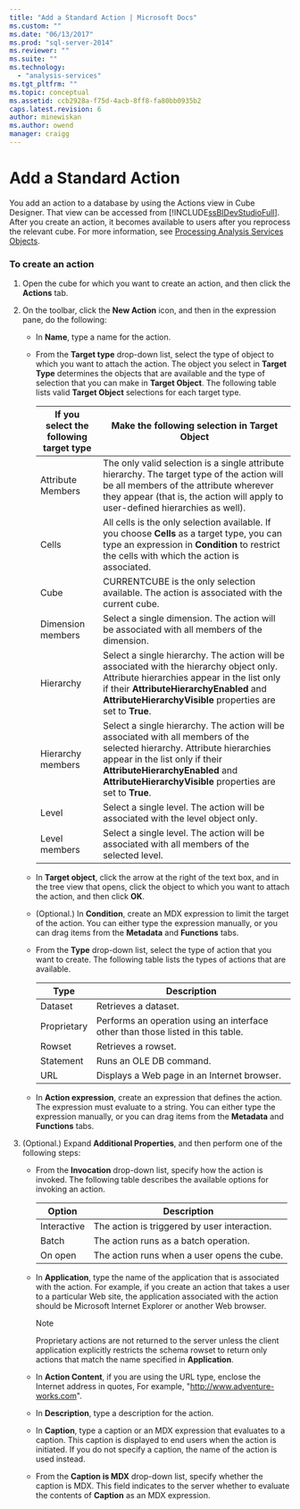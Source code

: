 ```yaml
---
title: "Add a Standard Action | Microsoft Docs"
ms.custom: ""
ms.date: "06/13/2017"
ms.prod: "sql-server-2014"
ms.reviewer: ""
ms.suite: ""
ms.technology: 
  - "analysis-services"
ms.tgt_pltfrm: ""
ms.topic: conceptual
ms.assetid: ccb2928a-f75d-4acb-8ff8-fa80bb0935b2
caps.latest.revision: 6
author: minewiskan
ms.author: owend
manager: craigg
---
```

# Add a Standard Action
  You add an action to a database by using the Actions view in Cube Designer. That view can be accessed from [!INCLUDE[ssBIDevStudioFull](../../includes/ssbidevstudiofull-md.md)]. After you create an action, it becomes available to users after you reprocess the relevant cube. For more information, see [Processing Analysis Services Objects](processing-analysis-services-objects.md).  
  
### To create an action  
  
1.  Open the cube for which you want to create an action, and then click the **Actions** tab.  
  
2.  On the toolbar, click the **New Action** icon, and then in the expression pane, do the following:  
  
    -   In **Name**, type a name for the action.  
  
    -   From the **Target type** drop-down list, select the type of object to which you want to attach the action. The object you select in **Target Type** determines the objects that are available and the type of selection that you can make in **Target Object**. The following table lists valid **Target Object** selections for each target type.  
  
        |If you select the following target type|Make the following selection in Target Object|  
        |---------------------------------------------|---------------------------------------------------|  
        |Attribute Members|The only valid selection is a single attribute hierarchy. The target type of the action will be all members of the attribute wherever they appear (that is, the action will apply to user-defined hierarchies as well).|  
        |Cells|All cells is the only selection available. If you choose **Cells** as a target type, you can type an expression in **Condition** to restrict the cells with which the action is associated.|  
        |Cube|CURRENTCUBE is the only selection available. The action is associated with the current cube.|  
        |Dimension members|Select a single dimension. The action will be associated with all members of the dimension.|  
        |Hierarchy|Select a single hierarchy. The action will be associated with the hierarchy object only. Attribute hierarchies appear in the list only if their **AttributeHierarchyEnabled** and **AttributeHierarchyVisible** properties are set to **True**.|  
        |Hierarchy members|Select a single hierarchy. The action will be associated with all members of the selected hierarchy. Attribute hierarchies appear in the list only if their **AttributeHierarchyEnabled** and **AttributeHierarchyVisible** properties are set to **True**.|  
        |Level|Select a single level. The action will be associated with the level object only.|  
        |Level members|Select a single level. The action will be associated with all members of the selected level.|  
  
    -   In **Target object**, click the arrow at the right of the text box, and in the tree view that opens, click the object to which you want to attach the action, and then click **OK**.  
  
    -   (Optional.) In **Condition**, create an MDX expression to limit the target of the action. You can either type the expression manually, or you can drag items from the **Metadata** and **Functions** tabs.  
  
    -   From the **Type** drop-down list, select the type of action that you want to create. The following table lists the types of actions that are available.  
  
        |Type|Description|  
        |----------|-----------------|  
        |Dataset|Retrieves a dataset.|  
        |Proprietary|Performs an operation using an interface other than those listed in this table.|  
        |Rowset|Retrieves a rowset.|  
        |Statement|Runs an OLE DB command.|  
        |URL|Displays a Web page in an Internet browser.|  
  
    -   In **Action expression**, create an expression that defines the action. The expression must evaluate to a string. You can either type the expression manually, or you can drag items from the **Metadata** and **Functions** tabs.  
  
3.  (Optional.) Expand **Additional Properties**, and then perform one of the following steps:  
  
    -   From the **Invocation** drop-down list, specify how the action is invoked. The following table describes the available options for invoking an action.  
  
        |Option|Description|  
        |------------|-----------------|  
        |Interactive|The action is triggered by user interaction.|  
        |Batch|The action runs as a batch operation.|  
        |On open|The action runs when a user opens the cube.|  
  
    -   In **Application**, type the name of the application that is associated with the action. For example, if you create an action that takes a user to a particular Web site, the application associated with the action should be Microsoft Internet Explorer or another Web browser.  
  
        > [!NOTE]  
        >  Proprietary actions are not returned to the server unless the client application explicitly restricts the schema rowset to return only actions that match the name specified in **Application**.  
  
    -   In **Action Content**, if you are using the URL type, enclose the Internet address in quotes, For example, "http://www.adventure-works.com".  
  
    -   In **Description**, type a description for the action.  
  
    -   In **Caption**, type a caption or an MDX expression that evaluates to a caption. This caption is displayed to end users when the action is initiated. If you do not specify a caption, the name of the action is used instead.  
  
    -   From the **Caption is MDX** drop-down list, specify whether the caption is MDX. This field indicates to the server whether to evaluate the contents of **Caption** as an MDX expression.  
  
  
